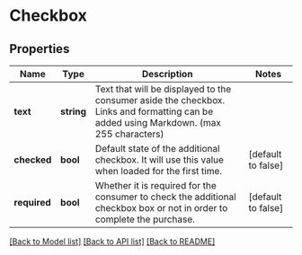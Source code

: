 # Checkbox

## Properties
Name | Type | Description | Notes
------------ | ------------- | ------------- | -------------
**text** | **string** | Text that will be displayed to the consumer aside the checkbox. Links and formatting can be added using Markdown. (max 255 characters) | 
**checked** | **bool** | Default state of the additional checkbox. It will use this value when loaded for the first time. | [default to false]
**required** | **bool** | Whether it is required for the consumer to check the additional checkbox box or not in order to complete the purchase. | [default to false]

[[Back to Model list]](../README.md#documentation-for-models) [[Back to API list]](../README.md#documentation-for-api-endpoints) [[Back to README]](../README.md)


